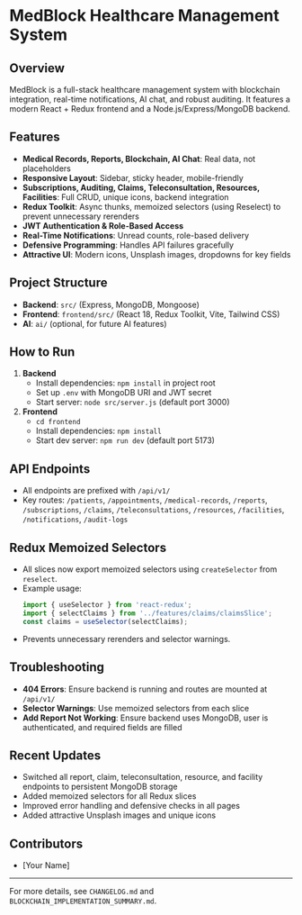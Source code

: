 # MedBlock Healthcare Management System

## Overview
MedBlock is a full-stack healthcare management system with blockchain integration, real-time notifications, AI chat, and robust auditing. It features a modern React + Redux frontend and a Node.js/Express/MongoDB backend.

## Features
- **Medical Records, Reports, Blockchain, AI Chat**: Real data, not placeholders
- **Responsive Layout**: Sidebar, sticky header, mobile-friendly
- **Subscriptions, Auditing, Claims, Teleconsultation, Resources, Facilities**: Full CRUD, unique icons, backend integration
- **Redux Toolkit**: Async thunks, memoized selectors (using Reselect) to prevent unnecessary rerenders
- **JWT Authentication & Role-Based Access**
- **Real-Time Notifications**: Unread counts, role-based delivery
- **Defensive Programming**: Handles API failures gracefully
- **Attractive UI**: Modern icons, Unsplash images, dropdowns for key fields

## Project Structure
- **Backend**: `src/` (Express, MongoDB, Mongoose)
- **Frontend**: `frontend/src/` (React 18, Redux Toolkit, Vite, Tailwind CSS)
- **AI**: `ai/` (optional, for future AI features)

## How to Run
1. **Backend**
   - Install dependencies: `npm install` in project root
   - Set up `.env` with MongoDB URI and JWT secret
   - Start server: `node src/server.js` (default port 3000)
2. **Frontend**
   - `cd frontend`
   - Install dependencies: `npm install`
   - Start dev server: `npm run dev` (default port 5173)

## API Endpoints
- All endpoints are prefixed with `/api/v1/`
- Key routes: `/patients`, `/appointments`, `/medical-records`, `/reports`, `/subscriptions`, `/claims`, `/teleconsultations`, `/resources`, `/facilities`, `/notifications`, `/audit-logs`

## Redux Memoized Selectors
- All slices now export memoized selectors using `createSelector` from `reselect`.
- Example usage:
  ```js
  import { useSelector } from 'react-redux';
  import { selectClaims } from '../features/claims/claimsSlice';
  const claims = useSelector(selectClaims);
  ```
- Prevents unnecessary rerenders and selector warnings.

## Troubleshooting
- **404 Errors**: Ensure backend is running and routes are mounted at `/api/v1/`
- **Selector Warnings**: Use memoized selectors from each slice
- **Add Report Not Working**: Ensure backend uses MongoDB, user is authenticated, and required fields are filled

## Recent Updates
- Switched all report, claim, teleconsultation, resource, and facility endpoints to persistent MongoDB storage
- Added memoized selectors for all Redux slices
- Improved error handling and defensive checks in all pages
- Added attractive Unsplash images and unique icons

## Contributors
- [Your Name]

---
For more details, see `CHANGELOG.md` and `BLOCKCHAIN_IMPLEMENTATION_SUMMARY.md`. 